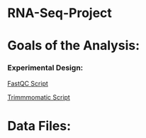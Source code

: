 # RNA-Seq-Project
<h1>Goals of the Analysis:</h1>

<h3>Experimental Design:</h3>

<a href=/fastqc.SBATCH> FastQC Script</a>

<a href=/trimmomatic.SBATCH> Trimmmomatic Script<a/>

<h1>Data Files:</h1>
